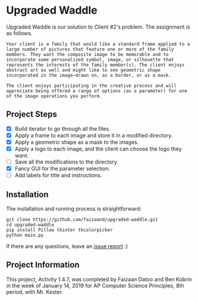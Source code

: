 # Upgraded Waddle

Upgraded Waddle is our solution to Client #2's problem. The assignment is as follows.

```
Your client is a family that would like a standard frame applied to a large number of pictures that feature one or more of the family members. They want the composite image to be memorable and to incorporate some personalized symbol, image, or silhouette that represents the interests of the family member(s). The client enjoys abstract art as well and might like to see geometric shape incorporated in the image—drawn on, as a border, or as a mask.

The client enjoys participating in the creative process and will appreciate being offered a range of options (as a parameter) for one of the image operations you perform.
```

## Project Steps

- [x] Build iterator to go through all the files.
- [x] Apply a frame to each image and store it in a modified directory.
- [x] Apply a geometric shape as a mask to the images.
- [x] Apply a logo to each image, and the client can choose the logo they want.
- [ ] Save all the modifications to the directory.
- [x] Fancy GUI for the parameter selection.
- [ ] Add labels for title and instructions.

## Installation
The installation and running process is straightforward:
```
git clone https://github.com/faizaand/upgraded-waddle.git
cd upgraded-waddle
pip install Pillow tkinter tkcolorpicker
python main.py
```
If there are any questions, leave an [issue report](https://github.com/faizaand/upgraded-waddle/issues) :)

## Project Information
This project, Activity 1.4.7, was completed by Faizaan Datoo and Ben Kobrin in the week of January 14, 2019 for AP Computer Science Principles, 8th period, with Mr. Kester.
